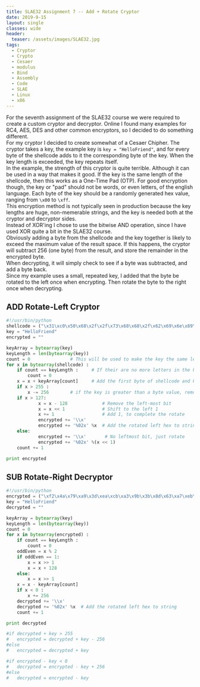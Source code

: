 ```yaml
---
title: SLAE32 Assignment 7 -- Add + Rotate Cryptor 
date: 2019-9-15
layout: single
classes: wide
header:
  teaser: /assets/images/SLAE32.jpg
tags:
  - Cryptor
  - Crypto
  - Cesaer
  - modulus
  - Bind
  - Assembly
  - Code
  - SLAE
  - Linux
  - x86
--- 
```


For the seventh assignment of the SLAE32 course we were required to create a custom cryptor and decryptor. Online I found many examples for RC4, AES, DES and other common encryptors, so I decided to do something different.  
For my cryptor I decided to create somewhat of a Cesaer Chipher. The cryptor takes a key, the example key is `key = "HelloFriend"`, and for every byte of the shellcode adds to it the corresponding byte of the key. When the key length is exceeded, the key repeats itself.  
In the example, the strength of this cryptor is quite terrible. Although it can be used in a way that makes it good. If the key is the same length of the shellcode, then this works as a One-Time Pad (OTP). For good encryption though, the key or "pad" should not be words, or even letters, of the english language. Each byte of the key should be a randomly generated hex value, ranging from `\x00` to `\xff`.   
This encryption method is not typically seen in production because the key lengths are huge, non-memerable strings, and the key is needed both at the cryptor and decryptor sides.   
Instead of XOR'ing I chose to use the bitwise AND operation, since I have used XOR quite a bit in the SLAE32 course.  
Obviously adding a byte from the shellcode and the key together is likely to exceed the maximum value of the result space. If this happens, the cryptor will subtract 256 (one byte) from the result, and store the remainder in the encrypted byte.  
When decrypting, it will simply check to see if a byte was subtracted, and add a byte back.  
Since my example uses a small, repeated key, I added that the byte be rotated to the left once when encrypting. Then rotate the byte to the right once when decrypting.  
## ADD Rotate-Left Cryptor
```python
#!/usr/bin/python
shellcode = ("\x31\xc0\x50\x68\x2f\x2f\x73\x68\x68\x2f\x62\x69\x6e\x89\xe3\x50\x89\xe2\x53\x89\xe1\xb0\x0b\xcd\x80")
key = "HelloFriend"
encrypted = ""

keyArray = bytearray(key)
keyLength = len(bytearray(key))
count = 0				# This will be used to make the key the same length as the shellcode
for x in bytearray(shellcode) : 
	if count == keyLength :		# If their are no more letters in the key, reuse the key from the start
		count = 0
	x = x + keyArray[count]		# Add the first byte of shellcode and key together
	if x > 255 :
		x -= 256		# if the key is greater than a byte value, remove the extra byte
	if x > 127:
        	x = x - 128             # Remove the left-most bit
        	x = x << 1              # Shift to the left 1
        	x += 1                  # Add 1, to complete the rotate
        	encrypted += '\\x'
        	encrypted += '%02x' %x	# Add the rotated left hex to string 
	else:
        	encrypted += '\\x'       # No leftmost bit, just rotate
        	encrypted += '%02x' %(x << 1)
	count += 1

print encrypted
```

## SUB Rotate-Right Decryptor
```python
#!/usr/bin/python
encrypted = ("\xf2\x4a\x79\xa9\x3d\xea\xcb\xa3\x9b\x3b\x8d\x63\xa7\xeb\x9e\x7f\x9f\xa8\x79\xdd\x9e\x28\xa6\x64\xd9")
key = "HelloFriend"
decrypted = ""

keyArray = bytearray(key)
keyLength = len(bytearray(key))
count = 0
for x in bytearray(encrypted) : 
	if count == keyLength :
		count = 0
	oddEven = x % 2
	if oddEven == 1:
		x = x >> 1
		x = x + 128
	else:
		x = x >> 1
	x = x - keyArray[count]
	if x < 0 :
		x += 256
	decrypted += '\\x'
	decrypted += '%02x' %x	# Add the rotated left hex to string 
	count += 1

print decrypted

#if decrypted + key > 255
#	encrypted = decrypted + key - 256
#else 
#	encrypted = decrypted + key

#if encrypted - key < 0
#	decrypted = encrypted - key + 256
#else
#	decrypted = encrypted - key
```

